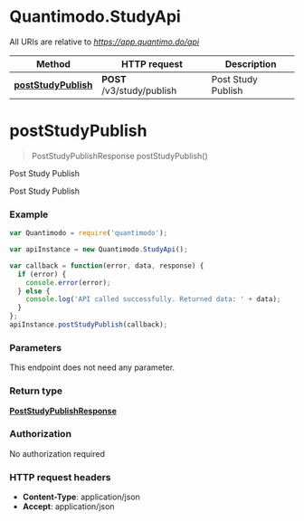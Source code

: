 # Quantimodo.StudyApi

All URIs are relative to *https://app.quantimo.do/api*

Method | HTTP request | Description
------------- | ------------- | -------------
[**postStudyPublish**](StudyApi.md#postStudyPublish) | **POST** /v3/study/publish | Post Study Publish


<a name="postStudyPublish"></a>
# **postStudyPublish**
> PostStudyPublishResponse postStudyPublish()

Post Study Publish

Post Study Publish

### Example
```javascript
var Quantimodo = require('quantimodo');

var apiInstance = new Quantimodo.StudyApi();

var callback = function(error, data, response) {
  if (error) {
    console.error(error);
  } else {
    console.log('API called successfully. Returned data: ' + data);
  }
};
apiInstance.postStudyPublish(callback);
```

### Parameters
This endpoint does not need any parameter.

### Return type

[**PostStudyPublishResponse**](PostStudyPublishResponse.md)

### Authorization

No authorization required

### HTTP request headers

 - **Content-Type**: application/json
 - **Accept**: application/json


